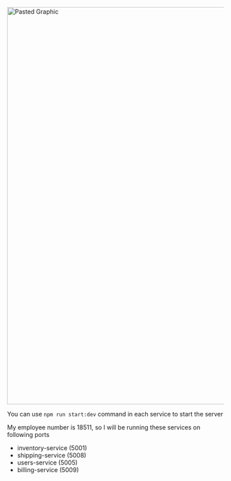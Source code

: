 <img width="925" alt="Pasted Graphic" src="https://github.com/ajawadmirza/microservices-example/assets/73054822/c44f733f-bbd9-495c-907a-b97dc0e1f1bf">


You can use `npm run start:dev` command in each service to start the server

My employee number is 18511, so I will be running these services on following ports

- inventory-service (5001)
- shipping-service (5008)
- users-service (5005)
- billing-service (5009)
